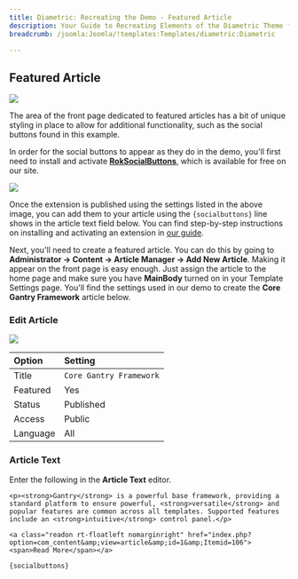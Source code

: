 ```yaml
---
title: Diametric: Recreating the Demo - Featured Article
description: Your Guide to Recreating Elements of the Diametric Theme for Joomla
breadcrumb: /joomla:Joomla/!templates:Templates/diametric:Diametric

---
```


Featured Article
-----
![][demo]

The area of the front page dedicated to featured articles has a bit of unique styling in place to allow for additional functionality, such as the social buttons found in this example. 

In order for the social buttons to appear as they do in the demo, you'll first need to install and activate [**RokSocialButtons**][roksocial], which is available for free on our site.

![][social]

Once the extension is published using the settings listed in the above image, you can add them to your article using the `{socialbuttons}` line shows in the article text field below. You can find step-by-step instructions on installing and activating an extension in [our guide][ext].

Next, you'll need to create a featured article. You can do this by going to **Administrator -> Content -> Article Manager -> Add New Article**. Making it appear on the front page is easy enough. Just assign the article to the home page and make sure you have **MainBody** turned on in your Template Settings page. You'll find the settings used in our demo to create the **Core Gantry Framework** article below.

### Edit Article
![][demo2]

| Option   | Setting                |  
| :------- | :--------------------- |  
| Title    | `Core Gantry Framework`|  
| Featured | Yes                    |  
| Status   | Published              |  
| Access   | Public                 |  
| Language | All                    |  

### Article Text
Enter the following in the **Article Text** editor.

~~~
<p><strong>Gantry</strong> is a powerful base framework, providing a standard platform to ensure powerful, <strong>versatile</strong> and popular features are common across all templates. Supported features include an <strong>intuitive</strong> control panel.</p>

<a class="readon rt-floatleft nomarginright" href="index.php?option=com_content&amp;view=article&amp;id=1&amp;Itemid=106"><span>Read More</span></a>

{socialbuttons}
~~~

[demo]: assets/demo_11.jpeg
[demo2]: assets/article_1.jpg
[roksocial]: http://www.rockettheme.com/extensions-downloads/free/3298-roksocialbuttons
[ext]: ../../platform/extensions.md
[social]: assets/roksocial.jpg